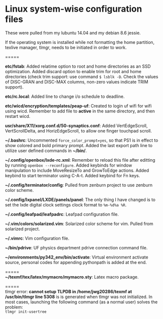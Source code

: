 # Linux system-wise configuration files

These were pulled from my lubuntu 14.04 and my debian 8.6 jessie.

If the operating system is installed while not formatting the home partition, texlive manager, tlmgr, needs to be initiated in order to work.

=====

**etc/fstab**:
Added relatime option to root and home directories as an SSD optimization. Added discard option to enable trim for root and home directories (check trim support: use command ```$ lsblk -D```. Check the values of DISC-GRAN and DISC-MAX columns, non-zero values indicate TRIM support).

**etc/rc.local**:
Added line to change i/o schedule to deadline.

**etc/wicd/encryption/templates/peap-uf**: 
Created to login uf wifi for wifi using wicd. Remember to add file to **active** in the same directory, and then restart wicd.

**usr/share/X11/xorg.conf.d/50-synaptics.conf**: 
Added VertEdgeScroll, VertScrollDelta, and HorizEdgeScroll, to allow one finger touchpad scroll.

**~/.bashrc**:
Uncommented ```force_color_prompt=yes```, so that PS1 is in effect to show colored and bold primary prompt.
Added the last export path line to utilize user defined commands in **~/bin/**.

**~/.config/openbox/lxde-rc.xml**:
Remember to reload this file after editting by running ```openbox --reconfigure```.
Added keybinds for window manipulation to include MoveResizeTo and GrowToEdge actions.
Added keybind to start terminator using C-A-t.
Added keybind for Fn keys.

**~/.config/terminator/config**:
Pulled from zenburn project to use zenburn color scheme.

**~/.config/lxpanel/LXDE/panels/panel**:
The only thing I have changed is to set the lxde digital clock settings clock format to ```%m-%d%a %R```.

**~/.config/leafpad/leafpadrc**:
Leafpad configuration file.

**~/.vim/colors/solarized.vim**:
Solarized color scheme for vim. Pulled from solarized project.

**~/.vimrc**:
Vim configuration file.

**~/bin/pdrive**:
UF physics department pdrive connection command file.

**~/environments/py342_env/bin/activate**:
Virtual environment activate source, personal codes for appending pythonpath is added at the end.

=====  
**~/texmf/tex/latex/mymacro/mymacro.sty**:
Latex macro package.

=====  
tlmgr error: **cannot setup TLPDB in /home/jwg20286/texmf at /usr/bin/tlmgr line 5308** is is generated when tlmgr was not initialized. In most cases, launching the following command (as a normal user) solves the problem:  
`tlmgr init-usertree`  
